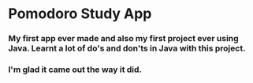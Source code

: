 # Pomodoro Study App

### My first app ever made and also my first project ever using Java. Learnt a lot of do's and don'ts in Java with this project.
### I'm glad it came out the way it did.
